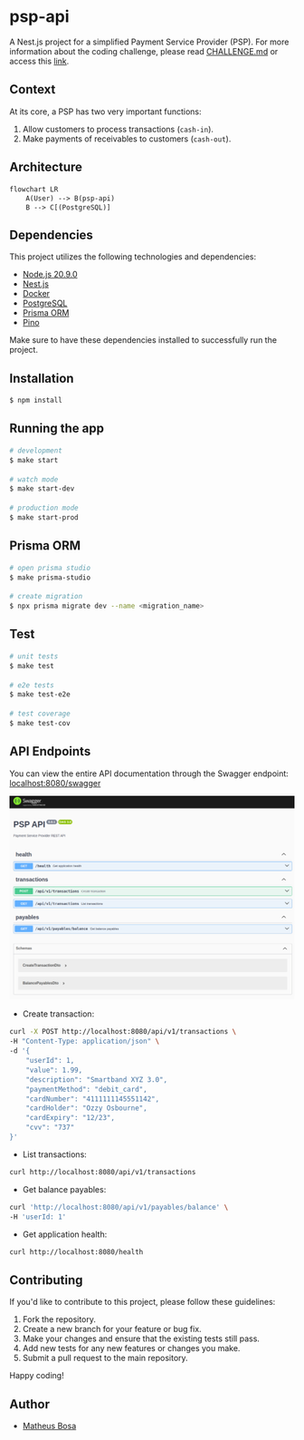 # psp-api

A Nest.js project for a simplified Payment Service Provider (PSP). For more information about the coding challenge, please read [CHALLENGE.md](./CHALLENGE.md) or access this [link](https://github.com/pagarme/vagas/blob/master/desafios/software-engineer-backend/README.md).

## Context

At its core, a PSP has two very important functions:

1. Allow customers to process transactions (`cash-in`).
2. Make payments of receivables to customers (`cash-out`).

## Architecture

```mermaid
flowchart LR
    A(User) --> B(psp-api)
    B --> C[(PostgreSQL)]
```

## Dependencies

This project utilizes the following technologies and dependencies:

- [Node.js 20.9.0](https://nodejs.org/)
- [Nest.js](https://nestjs.com/)
- [Docker](https://www.docker.com/)
- [PostgreSQL](https://postgresql.org/)
- [Prisma ORM](https://www.prisma.io/)
- [Pino](https://getpino.io/)

Make sure to have these dependencies installed to successfully run the project.

## Installation

```bash
$ npm install
```

## Running the app

```bash
# development
$ make start

# watch mode
$ make start-dev

# production mode
$ make start-prod
```

## Prisma ORM

```bash
# open prisma studio
$ make prisma-studio

# create migration
$ npx prisma migrate dev --name <migration_name>
```

## Test

```bash
# unit tests
$ make test

# e2e tests
$ make test-e2e

# test coverage
$ make test-cov
```

## API Endpoints

You can view the entire API documentation through the Swagger endpoint: [localhost:8080/swagger](http://localhost:8080/swagger)

![Swagger](./docs/images/swagger.png)

- Create transaction:

```bash
curl -X POST http://localhost:8080/api/v1/transactions \
-H "Content-Type: application/json" \
-d '{
    "userId": 1,
    "value": 1.99,
    "description": "Smartband XYZ 3.0",
    "paymentMethod": "debit_card",
    "cardNumber": "4111111145551142",
    "cardHolder": "Ozzy Osbourne",
    "cardExpiry": "12/23",
    "cvv": "737"
}'
```

- List transactions:

```bash
curl http://localhost:8080/api/v1/transactions
```

- Get balance payables:

```bash
curl 'http://localhost:8080/api/v1/payables/balance' \
-H 'userId: 1'
```

- Get application health:

```bash
curl http://localhost:8080/health
```

## Contributing

If you'd like to contribute to this project, please follow these guidelines:

1. Fork the repository.
2. Create a new branch for your feature or bug fix.
3. Make your changes and ensure that the existing tests still pass.
4. Add new tests for any new features or changes you make.
5. Submit a pull request to the main repository.

Happy coding!

## Author

- [Matheus Bosa](https://www.linkedin.com/in/matheusfbosa/)
